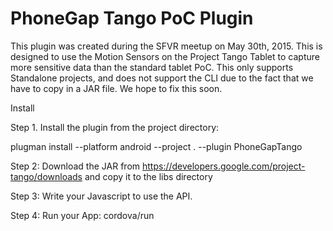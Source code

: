 PhoneGap Tango PoC Plugin
===========================

This plugin was created during the SFVR meetup on May 30th, 2015.  This is designed to use
the Motion Sensors on the Project Tango Tablet to capture more sensitive data than the standard
tablet PoC.  This only supports Standalone projects, and does not support the CLI due to the fact
that we have to copy in a JAR file.  We hope to fix this soon.

Install

Step 1. 
Install the plugin from the project directory:

plugman install --platform android --project . --plugin PhoneGapTango

Step 2: 
Download the JAR from https://developers.google.com/project-tango/downloads and copy it to the libs directory

Step 3: 
Write your Javascript to use the API. 

Step 4:
Run your App: cordova/run


